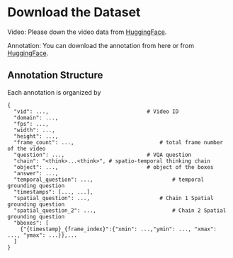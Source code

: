 # **Download the Dataset**

Video: Please down the video data from [HuggingFace](https://huggingface.co/datasets/V-STaR-Bench/V-STaR).

Annotation: You can download the annotation from here or from [HuggingFace](https://huggingface.co/datasets/V-STaR-Bench/V-STaR).

## Annotation Structure

Each annotation is organized by

```
{
  "vid": ...,								# Video ID
  "domain": ..., 
  "fps": ..., 
  "width": ..., 
  "height": ..., 
  "frame_count": ..., 							# total frame number of the video
  "question": ..., 							# VQA question
  "chain": "<think>...<think>", # spatio-temporal thinking chain
  "object": ..., 							# object of the boxes
  "answer": ..., 
  "temporal_question": ..., 						# temporal grounding question
  "timestamps": [..., ...], 
  "spatial_question": ..., 						# Chain 1 Spatial grounding question
  "spatial_question_2": ..., 						# Chain 2 Spatial grounding question	
  "bboxes": [
	{"{timestamp}_{frame_index}":{"xmin": ...,"ymin": ..., "xmax": ..., "ymax": ...}},...
  ]
}
```

